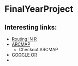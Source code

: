 # FinalYearProject

## Interesting links:
- [Routing IN R](https://www.kaggle.com/sebastianodiluozzo/route-dataset-and-code?select=MappingRoutes.R)
- [ARCMAP](https://desktop.arcgis.com/en/arcmap/latest/extensions/network-analyst/exercise-3-finding-the-best-route-using-a-network-dataset.htm)
  - Checkout ARCMAP
- [GOOGLE OR](https://www.google.com/url?sa=t&rct=j&q=&esrc=s&source=web&cd=&cad=rja&uact=8&ved=2ahUKEwjEq7nzwaPyAhXS4jgGHbNlBpwQjBAwAnoECBcQAQ&url=https%3A%2F%2Fdevelopers.google.com%2Foptimization%2Frouting%2Frouting_options&usg=AOvVaw01QKtOiYWb65TzGau573cq)
- 
